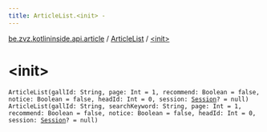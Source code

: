 ```yaml
---
title: ArticleList.<init> - 
---
```


[be.zvz.kotlininside.api.article](../index.html) / [ArticleList](index.html) / [&lt;init&gt;](./-init-.html)

# &lt;init&gt;

`ArticleList(gallId: String, page: Int = 1, recommend: Boolean = false, notice: Boolean = false, headId: Int = 0, session: `[`Session`](../../be.zvz.kotlininside.session/-session/index.html)`? = null)`
`ArticleList(gallId: String, searchKeyword: String, page: Int = 1, recommend: Boolean = false, notice: Boolean = false, headId: Int = 0, session: `[`Session`](../../be.zvz.kotlininside.session/-session/index.html)`? = null)`